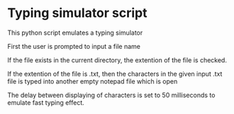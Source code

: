 # Typing simulator script

This python script emulates a typing simulator

First the user is prompted to input a file name

If the file exists in the current directory, the extention of the file is checked.

If the extention of the file is .txt, then the characters in the given input .txt file is typed into another empty notepad file which is open

The delay between displaying of characters is set to 50 milliseconds to emulate fast typing effect.
